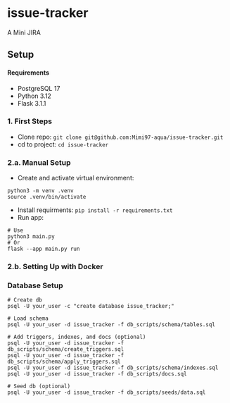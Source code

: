 # issue-tracker
A Mini JIRA

## Setup
#### Requirements
- PostgreSQL 17
- Python 3.12
- Flask 3.1.1

### 1. First Steps
- Clone repo: `git clone git@github.com:Mimi97-aqua/issue-tracker.git`
- cd to project: `cd issue-tracker`

### 2.a. Manual Setup
- Create and activate virtual environment:
```shell
python3 -m venv .venv
source .venv/bin/activate
```
- Install requirments: `pip install -r requirements.txt`
- Run app:
```shell
# Use 
python3 main.py
# Or
flask --app main.py run
```

### 2.b. Setting Up with Docker

### Database Setup

```shell
# Create db
psql -U your_user -c "create database issue_tracker;"

# Load schema
psql -U your_user -d issue_tracker -f db_scripts/schema/tables.sql

# Add triggers, indexes, and docs (optional)
psql -U your_user -d issue_tracker -f db_scripts/schema/create_triggers.sql
psql -U your_user -d issue_tracker -f db_scripts/schema/apply_triggers.sql
psql -U your_user -d issue_tracker -f db_scripts/schema/indexes.sql
psql -U your_user -d issue_tracker -f db_scripts/docs.sql

# Seed db (optional)
psql -U your_user -d issue_tracker -f db_scripts/seeds/data.sql
```
